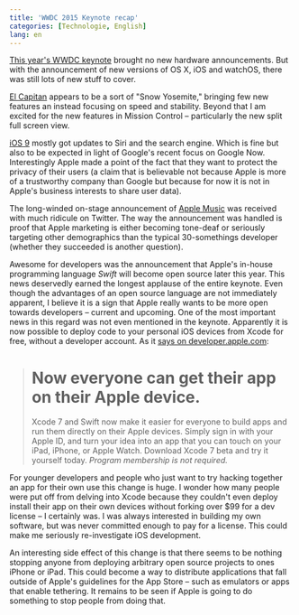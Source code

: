 ```yaml
---
title: 'WWDC 2015 Keynote recap'
categories: [Technologie, English]
lang: en
---
```


[This year's WWDC keynote](http://www.apple.com/live/2015-june-event/) brought no new hardware announcements. But with the announcement of new versions of OS X, iOS and watchOS, there was still lots of new stuff to cover.

[El Capitan](http://www.apple.com/osx/elcapitan-preview/) appears to be a sort of "Snow Yosemite," bringing few new features an instead focusing on speed and stability. Beyond that I am excited for the new features in Mission Control – particularly the new split full screen view.

[iOS 9](http://www.apple.com/ios/ios9-preview/) mostly got updates to Siri and the search engine. Which is fine but also to be expected in light of Google's recent focus on Google Now. Interestingly Apple made a point of the fact that they want to protect the privacy of their users (a claim that is believable not because Apple is more of a trustworthy company than Google but because for now it is not in Apple's business interests to share user data).

The long-winded on-stage announcement of [Apple Music](http://www.theverge.com/2015/6/8/8729481/apple-music-streaming-service-wwdc-15) was received with much ridicule on Twitter. The way the announcement was handled is proof that Apple marketing is either becoming tone-deaf or seriously targeting other demographics than the typical 30-somethings developer (whether they succeeded is another question).

Awesome for developers was the announcement that Apple's in-house programming language *Swift* will become open source later this year. This news deservedly earned the longest applause of the entire keynote. Even though the advantages of an open source language are not immediately apparent, I believe it is a sign that Apple really wants to be more open towards developers – current and upcoming. One of the most important news in this regard was not even mentioned in the keynote. Apparently it is now possible to deploy code to your personal iOS devices from Xcode for free, without a developer account. As it [says on developer.apple.com](https://developer.apple.com/xcode/):

> # Now everyone can get their app on their Apple device.
> Xcode 7 and Swift now make it easier for everyone to build apps and run them directly on their Apple devices. Simply sign in with your Apple ID, and turn your idea into an app that you can touch on your iPad, iPhone, or Apple Watch. Download Xcode 7 beta and try it yourself today. *Program membership is not required.*

For younger developers and people who just want to try hacking together an app for their own use this change is huge. I wonder how many people were put off from delving into Xcode because they couldn't even deploy install their app on their own devices without forking over $99 for a dev license – I certainly was. I was always interested in building my own software, but was never committed enough to pay for a license. This could make me seriously re-investigate iOS development.

An interesting side effect of this change is that there seems to be nothing stopping anyone from deploying arbitrary open source projects to ones iPhone or iPad. This could become a way to distribute applications that fall outside of Apple's guidelines for the App Store – such as emulators or apps that enable tethering. It remains to be seen if Apple is going to do something to stop people from doing that.